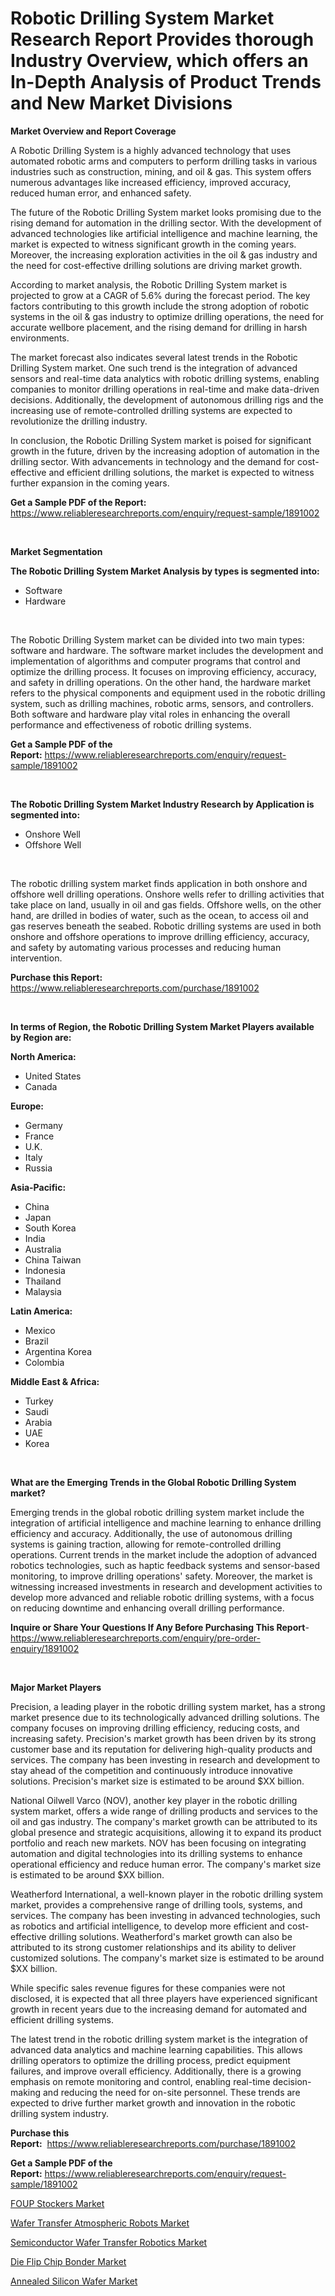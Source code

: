 <p><h1>Robotic Drilling System Market Research Report Provides thorough Industry Overview, which offers an In-Depth Analysis of Product Trends and New Market Divisions</h1></p><p><strong>Market Overview and Report Coverage</strong></p>
<p><p>A Robotic Drilling System is a highly advanced technology that uses automated robotic arms and computers to perform drilling tasks in various industries such as construction, mining, and oil & gas. This system offers numerous advantages like increased efficiency, improved accuracy, reduced human error, and enhanced safety.</p><p>The future of the Robotic Drilling System market looks promising due to the rising demand for automation in the drilling sector. With the development of advanced technologies like artificial intelligence and machine learning, the market is expected to witness significant growth in the coming years. Moreover, the increasing exploration activities in the oil & gas industry and the need for cost-effective drilling solutions are driving market growth.</p><p>According to market analysis, the Robotic Drilling System market is projected to grow at a CAGR of 5.6% during the forecast period. The key factors contributing to this growth include the strong adoption of robotic systems in the oil & gas industry to optimize drilling operations, the need for accurate wellbore placement, and the rising demand for drilling in harsh environments.</p><p>The market forecast also indicates several latest trends in the Robotic Drilling System market. One such trend is the integration of advanced sensors and real-time data analytics with robotic drilling systems, enabling companies to monitor drilling operations in real-time and make data-driven decisions. Additionally, the development of autonomous drilling rigs and the increasing use of remote-controlled drilling systems are expected to revolutionize the drilling industry.</p><p>In conclusion, the Robotic Drilling System market is poised for significant growth in the future, driven by the increasing adoption of automation in the drilling sector. With advancements in technology and the demand for cost-effective and efficient drilling solutions, the market is expected to witness further expansion in the coming years.</p></p>
<p><strong>Get a Sample PDF of the Report:</strong> <a href="https://www.reliableresearchreports.com/enquiry/request-sample/1891002">https://www.reliableresearchreports.com/enquiry/request-sample/1891002</a></p>
<p>&nbsp;</p>
<p><strong>Market Segmentation</strong></p>
<p><strong>The Robotic Drilling System Market Analysis by types is segmented into:</strong></p>
<p><ul><li>Software</li><li>Hardware</li></ul></p>
<p>&nbsp;</p>
<p><p>The Robotic Drilling System market can be divided into two main types: software and hardware. The software market includes the development and implementation of algorithms and computer programs that control and optimize the drilling process. It focuses on improving efficiency, accuracy, and safety in drilling operations. On the other hand, the hardware market refers to the physical components and equipment used in the robotic drilling system, such as drilling machines, robotic arms, sensors, and controllers. Both software and hardware play vital roles in enhancing the overall performance and effectiveness of robotic drilling systems.</p></p>
<p><strong>Get a Sample PDF of the Report:</strong>&nbsp;<a href="https://www.reliableresearchreports.com/enquiry/request-sample/1891002">https://www.reliableresearchreports.com/enquiry/request-sample/1891002</a></p>
<p>&nbsp;</p>
<p><strong>The Robotic Drilling System Market Industry Research by Application is segmented into:</strong></p>
<p><ul><li>Onshore Well</li><li>Offshore Well</li></ul></p>
<p>&nbsp;</p>
<p><p>The robotic drilling system market finds application in both onshore and offshore well drilling operations. Onshore wells refer to drilling activities that take place on land, usually in oil and gas fields. Offshore wells, on the other hand, are drilled in bodies of water, such as the ocean, to access oil and gas reserves beneath the seabed. Robotic drilling systems are used in both onshore and offshore operations to improve drilling efficiency, accuracy, and safety by automating various processes and reducing human intervention.</p></p>
<p><strong>Purchase this Report:</strong>&nbsp; <a href="https://www.reliableresearchreports.com/purchase/1891002">https://www.reliableresearchreports.com/purchase/1891002</a></p>
<p>&nbsp;</p>
<p><strong>In terms of Region, the Robotic Drilling System Market Players available by Region are:</strong></p>
<p>
    <p> <strong> North America: </strong>
        <ul>
            <li>United States</li>
            <li>Canada</li>
        </ul>
        </p> 
    <p> <strong> Europe: </strong>
        <ul>
            <li>Germany</li>
            <li>France</li>
            <li>U.K.</li>
            <li>Italy</li>
            <li>Russia</li>
        </ul>
        </p> 
    <p> <strong> Asia-Pacific: </strong>
        <ul>
            <li>China</li>
            <li>Japan</li>
            <li>South Korea</li>
            <li>India</li>
            <li>Australia</li>
            <li>China Taiwan</li>
            <li>Indonesia</li>
            <li>Thailand</li>
            <li>Malaysia</li>
        </ul>
        </p> 
    <p> <strong> Latin America: </strong>
        <ul>
            <li>Mexico</li>
            <li>Brazil</li>
            <li>Argentina Korea</li>
            <li>Colombia</li>
        </ul>
        </p> 
    <p> <strong> Middle East & Africa: </strong>
        <ul>
            <li>Turkey</li>
            <li>Saudi</li>
            <li>Arabia</li>
            <li>UAE</li>
            <li>Korea</li>
        </ul>
    </p>
    </p>
<p>&nbsp;</p>
<p><strong>What are the Emerging Trends in the Global Robotic Drilling System market?</strong></p>
<p><p>Emerging trends in the global robotic drilling system market include the integration of artificial intelligence and machine learning to enhance drilling efficiency and accuracy. Additionally, the use of autonomous drilling systems is gaining traction, allowing for remote-controlled drilling operations. Current trends in the market include the adoption of advanced robotics technologies, such as haptic feedback systems and sensor-based monitoring, to improve drilling operations' safety. Moreover, the market is witnessing increased investments in research and development activities to develop more advanced and reliable robotic drilling systems, with a focus on reducing downtime and enhancing overall drilling performance.</p></p>
<p><strong>Inquire or Share Your Questions If Any Before Purchasing This Report</strong>- <a href="https://www.reliableresearchreports.com/enquiry/pre-order-enquiry/1891002">https://www.reliableresearchreports.com/enquiry/pre-order-enquiry/1891002</a></p>
<p>&nbsp;</p>
<p><strong>Major Market Players</strong></p>
<p><p>Precision, a leading player in the robotic drilling system market, has a strong market presence due to its technologically advanced drilling solutions. The company focuses on improving drilling efficiency, reducing costs, and increasing safety. Precision's market growth has been driven by its strong customer base and its reputation for delivering high-quality products and services. The company has been investing in research and development to stay ahead of the competition and continuously introduce innovative solutions. Precision's market size is estimated to be around $XX billion.</p><p>National Oilwell Varco (NOV), another key player in the robotic drilling system market, offers a wide range of drilling products and services to the oil and gas industry. The company's market growth can be attributed to its global presence and strategic acquisitions, allowing it to expand its product portfolio and reach new markets. NOV has been focusing on integrating automation and digital technologies into its drilling systems to enhance operational efficiency and reduce human error. The company's market size is estimated to be around $XX billion.</p><p>Weatherford International, a well-known player in the robotic drilling system market, provides a comprehensive range of drilling tools, systems, and services. The company has been investing in advanced technologies, such as robotics and artificial intelligence, to develop more efficient and cost-effective drilling solutions. Weatherford's market growth can also be attributed to its strong customer relationships and its ability to deliver customized solutions. The company's market size is estimated to be around $XX billion.</p><p>While specific sales revenue figures for these companies were not disclosed, it is expected that all three players have experienced significant growth in recent years due to the increasing demand for automated and efficient drilling systems.</p><p>The latest trend in the robotic drilling system market is the integration of advanced data analytics and machine learning capabilities. This allows drilling operators to optimize the drilling process, predict equipment failures, and improve overall efficiency. Additionally, there is a growing emphasis on remote monitoring and control, enabling real-time decision-making and reducing the need for on-site personnel. These trends are expected to drive further market growth and innovation in the robotic drilling system industry.</p></p>
<p><strong>Purchase this Report:</strong>&nbsp;&nbsp;<a href="https://www.reliableresearchreports.com/purchase/1891002">https://www.reliableresearchreports.com/purchase/1891002</a></p>
<p></p>
<p><strong>Get a Sample PDF of the Report:</strong>&nbsp;<a href="https://www.reliableresearchreports.com/enquiry/request-sample/1891002">https://www.reliableresearchreports.com/enquiry/request-sample/1891002</a></p>
<p><p><a href="https://github.com/aasishrp01/Market-Research-Report-List-2/blob/main/foup-stockers-market.md">FOUP Stockers Market</a></p><p><a href="https://github.com/dringals/Market-Research-Report-List-2/blob/main/wafer-transfer-atmospheric-robots-market.md">Wafer Transfer Atmospheric Robots Market</a></p><p><a href="https://github.com/Paul14Anderson63/Market-Research-Report-List-2/blob/main/semiconductor-wafer-transfer-robotics-market.md">Semiconductor Wafer Transfer Robotics Market</a></p><p><a href="https://github.com/aashishrp02/Market-Research-Report-List-1/blob/main/die-flip-chip-bonder-market.md">Die Flip Chip Bonder Market</a></p><p><a href="https://github.com/aashishrp/Market-Research-Report-List-1/blob/main/annealed-silicon-wafer-market.md">Annealed Silicon Wafer Market</a></p></p>
